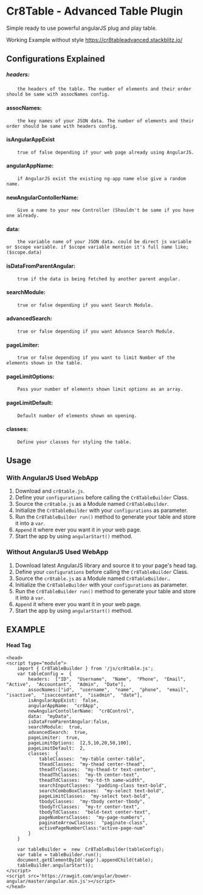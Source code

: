
# Cr8Table - Advanced Table Plugin
Simple ready to use powerful angularJS plug and play table.

Working Example without style
https://cr8tableadvanced.stackblitz.io/

## Configurations Explained
##### headers:
		the headers of the table. The number of elements and their order should be same with assocNames config.
#### assocNames:
		the key names of your JSON data. The number of elements and their order should be same with headers config.
#### isAngularAppExist
		true of false depending if your web page already using AngularJS.
#### angularAppName:
		if AngularJS exist the existing ng-app name else give a random name.
#### newAngularContollerName:
		Give a name to your new Controller (Shouldn't be same if you have one already.
#### data:
		the variable name of your JSON data. could be direct js variable or $scope variable. if $scope variable mention it's full name like; ($scope.data)
#### isDataFromParentAngular:
		true if the data is being fetched by another parent angular.
#### searchModule:
		true or false depending if you want Search Module.
#### advancedSearch:
		true or false depending if you want Advance Search Module.
#### pageLimiter:
		true or false depending if you want to limit Number of the elements shown in the table.
#### pageLimitOptions:
		Pass your number of elements shown limit options as an array. 
#### pageLimitDefault:
		Default number of elements shown on opening.
#### classes:
		Define your classes for styling the table.

## Usage
### With AngularJS Used WebApp

 1. Download and `cr8table.js`.
 2. Define your `configurations` before calling the `Cr8TableBuilder` Class.
 3. Source the `cr8table.js` as a Module named `Cr8TableBuilder`.
 4. Initialize the `Cr8TableBuilder` with your `configurations` as parameter.
 5. Run the `Cr8TableBuilder run()` method to generate your table and store it into a `var`.
 6. `Append` it where ever you want it in your web page.
 7. Start the app by using `angularStart()` method.

### Without AngularJS Used WebApp

 1. Download latest AngularJS library and source it to your page's head tag.
 2. Define your `configurations` before calling the `Cr8TableBuilder` Class.
 3. Source the `cr8table.js` as a Module named `Cr8TableBuilder`..
 4. Initialize the `Cr8TableBuilder` with your `configurations` as parameter.
 5. Run the `Cr8TableBuilder run()` method to generate your table and store it into a `var`.
 6. `Append` it where ever you want it in your web page.
 7. Start the app by using `angularStart()` method.

 ## EXAMPLE
#### Head Tag

    <head>
	<script type="module">
		import { Cr8TableBuilder } from '/js/cr8table.js';
		var tableConfig =  {
		    headers:  ["ID",  "Username",  "Name",  "Phone",  "Email",  "Active",  "Accountant",  "Admin",  "Date"],
		    assocNames:["id",  "username",  "name",  "phone",  "email",  "isactive",  "isaccountant",  "isadmin",  "date"],
		    isAngularAppExist:  false,
		    angularAppName:  "cr8App",
		    newAngularContollerName:  "cr8Control",
		    data:  "myData",
		    isDataFromParentAngular:false,
		    searchModule:  true,
		    advancedSearch:  true,
		    pageLimiter:  true,
		    pageLimitOptions:  [2,5,10,20,50,100],
		    pageLimitDefault:  2,
		    classes:  {
			    tableClasses:  "my-table center-table",
			    theadClasses:  "my-thead center-thead",
			    theadTrClasses:  "my-thead-tr text-center",
			    theadThClasses:  "my-th center-text",
			    theadTdClasses:  "my-td-th same-width",
			    searchInputClasses:  "padding-class text-bold",
			    searchComboBoxClasses:  "my-select text-bold",
			    pageLimitClasses:  "my-select text-bold",
			    tbodyClasses:  "my-tbody center-tbody",
			    tbodyTrClasses:  "my-tr center-text",
			    tbodyTdClasses:  "bold-text center-text",
			    pageNumbersClasses:  "my-page-numbers",
			    paginateArrowClasses:  "paginate-class",
			    activePageNumberClass:"active-page-num"
		    }
		}

		var tableBuilder =  new  Cr8TableBuilder(tableConfig);
		var table = tableBuilder.run();
		document.getElementById('app').appendChild(table);
		tableBuilder.angularStart();
	</script>
	<script src='https://rawgit.com/angular/bower-angular/master/angular.min.js'></script>
    </head>
